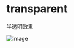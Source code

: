 # transparent
半透明效果


![image](https://user-images.githubusercontent.com/56970603/197324604-ca4080c4-9347-4cbb-a3b6-42c64a31255a.png)

